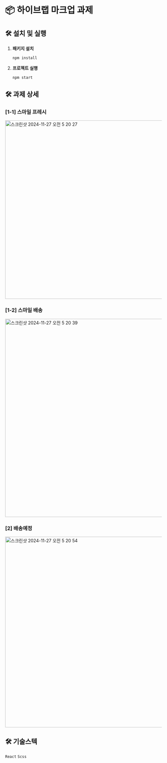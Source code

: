# 📦 하이브랩 마크업 과제

## 🛠️ 설치 및 실행
1. **패키지 설치**
   ```bash
   npm install

2. **프로젝트 실행**
   ```bash
   npm start

## 🛠️ 과제 상세
### [1-1] 스마일 프레시
<img width="572" alt="스크린샷 2024-11-27 오전 5 20 27" src="https://github.com/user-attachments/assets/7378ea56-bf29-46a6-a5c6-d612f5802a83">


### [1-2] 스마일 배송
<img width="635" alt="스크린샷 2024-11-27 오전 5 20 39" src="https://github.com/user-attachments/assets/7db80ae7-cffe-4a05-a72e-e0ade955c960">

### [2] 배송예정
<img width="611" alt="스크린샷 2024-11-27 오전 5 20 54" src="https://github.com/user-attachments/assets/42ff2891-3f5a-4ff1-9c3e-348de7d6b41d">

## 🛠️ 기술스텍
`React`  `Scss`
